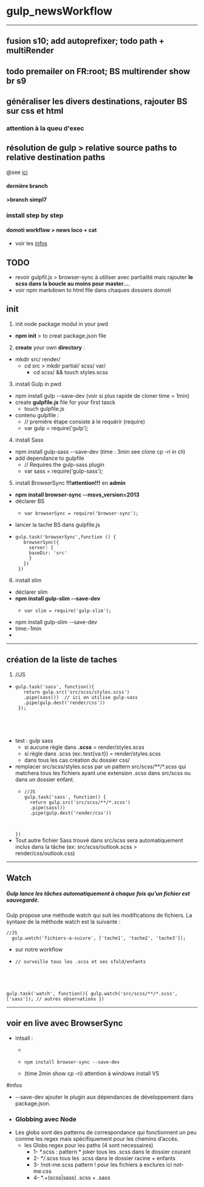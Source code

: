 # gulp_newsWorkflow
________
## fusion s10; add autoprefixer; todo path + multiRender
## todo premailer on FR:root; BS multirender show br s9
## généraliser les divers destinations, rajouter BS sur css et html
### attention à la queu d'exec
## résolution de gulp > relative source paths to relative destination paths
@see [ici](https://laracasts.com/discuss/channels/general-discussion/gulp-source-and-destination-directories)
#### dernière branch
 **>branch simpl7**
### install step by step
#### domoti workflow > news loco + cat

-  voir les [infos](#infos)

## TODO
- revoir gulpfil.js > browser-sync à utiliser avec partialité mais rajouter **le scss dans la boucle au moins pour master...**.
- voir npm markdown to html file dans chaques dossiers domoti
## init

1. init node package modul in your pwd
  - **npm init** > to creat package.json file
2. **create** your own **directory** :
  - mkdir src/ render/
    + cd src > mkdir partial/ scss/ var/
      * cd scss/ && touch styles.scss
3. install Gulp in pwd
  - npm install gulp --save-dev (voir si plus rapide de cloner time = 1min)
  - create **gulpfile.js** file for your first tasck
    + touch gulpfile.js
  - contenu gulpfile :
    + // première étape consiste à le requérir (require)
    + var gulp = require('gulp');
4. install Sass
  - npm install gulp-sass --save-dev (time : 3min see clone cp -ri in cli)
  - add dependance to gulpfile
    + // Requires the gulp-sass plugin
    + var sass = require('gulp-sass');
5. install BrowserSync ****!!!attention!!!**** en ****admin****
 - **npm install browser-sync --msvs_version=2013**
 - déclarer BS
   + <pre><code>var browserSync = require('browser-sync');</code></pre>
 - lancer la tache BS dans gulpfile.js
 - <pre><code>gulp.task('browserSync',function () {
      browserSync({
        server: {
        baseDir: 'src'
        }
      })
    })</code></pre>
6. install slim
 - déclarer slim
 - **npm install gulp-slim --save-dev**
   + <pre><code>var slim = require('gulp-slim');</code></pre>
  - npm install gulp-slim --save-dev
  - time:-1min
  - 
____
## création de la liste de taches

1. //JS
  
 - <pre><code>gulp.task('sass', function(){  
      return gulp.src('src/scss/styles.scss')  
      .pipe(sass())  // ici on utilise gulp-sass  
      .pipe(gulp.dest('render/css'))
    });  
  </code></pre>
  - test : gulp sass
    + si aucune règle dans **.scss** = render/styles.scss
    + si règle dans .scss (ex:.test{va:t}) = render/styles.scss
    + dans tous les cas création du dossier css/
  - remplacer src/scss/styles.scss par un pattern src/scss/**/*.scss qui matchera tous les fichiers ayant une extension .scss dans src/scss ou dans un dossier enfant.
    + <pre><code>//JS
      gulp.task('sass', function() {
        return gulp.src('src/scss/**/*.scss')
        .pipe(sass())
        .pipe(gulp.dest('render/css'))
    })</code></pre> 
  - Tout autre fichier Sass trouvé dans src/scss sera automatiquement inclus dans la tâche (ex: src/scss/outlook.scss > render/css/outlook.css)
_______
## Watch
##### Gulp lance les tâches automatiquement à chaque fois qu’un fichier est sauvegardé.

Gulp propose une méthode watch qui suit les modifications de fichiers. La syntaxe de la méthode watch est la suivante :
<pre><code>//JS
  gulp.watch('fichiers-a-suivre', ['tache1', 'tache2', 'tache3']);</code></pre>
- sur notre workflow
- <pre><code>// surveille tous les .scss et ses sfold/enfants
gulp.task('watch', function(){
  gulp.watch('src/scss/**/*.scss', ['sass']); 
  // autres observations
})</code></pre>

______
##  voir en live avec BrowserSync
- intsall :
  + ~~~~<pre><code>npm install browser-sync --save-dev</code></pre>~~~~
  + <pre><code>npm install browser-sync --save-dev</code></pre>
  + (time 2min show cp -ri) attention à windows install VS

#infos

- --save-dev ajouter le plugin aux dépendances de développement dans package.json.  
- ### Globbing avec Node
- Les globs sont des patterns de correspondance qui fonctionnent un peu comme les regex mais spécifiquement pour les chemins d’accès.
  + les Globs regex pour les paths (4 sont necessaires)
    + 1- \*.scss : pattern * joker tous les .scss dans le dossier courant
    + 2- \**/*.scss tous les .scss dans le dossier racine + enfants
    + 3- !not-me.scss pattern ! pour les fichiers à exclures ici not-me.css
    + 4- \*.+(scss|sass) .scss + .sass

